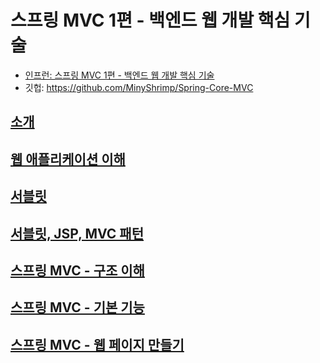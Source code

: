 # 스프링 MVC 1편 - 백엔드 웹 개발 핵심 기술
* [인프런: 스프링 MVC 1편 - 백엔드 웹 개발 핵심 기술](https://www.inflearn.com/course/%EC%8A%A4%ED%94%84%EB%A7%81-mvc-1/)
* 깃헙: https://github.com/MinyShrimp/Spring-Core-MVC

## [소개](./강의/0강)

## [웹 애플리케이션 이해](./강의/1강)

## [서블릿]()

## [서블릿, JSP, MVC 패턴]()

## [스프링 MVC - 구조 이해]()

## [스프링 MVC - 기본 기능]()

## [스프링 MVC - 웹 페이지 만들기]()
